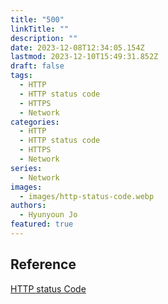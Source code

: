 ```yaml
---
title: "500"
linkTitle: ""
description: ""
date: 2023-12-08T12:34:05.154Z
lastmod: 2023-12-10T15:49:31.852Z
draft: false
tags:
  - HTTP
  - HTTP status code
  - HTTPS
  - Network
categories:
  - HTTP
  - HTTP status code
  - HTTPS
  - Network
series:
  - Network
images:
  - images/http-status-code.webp
authors:
  - Hyunyoun Jo
featured: true
---
```


## Reference

[HTTP status Code](https://developer.mozilla.org/ko/docs/Web/HTTP/Status)
